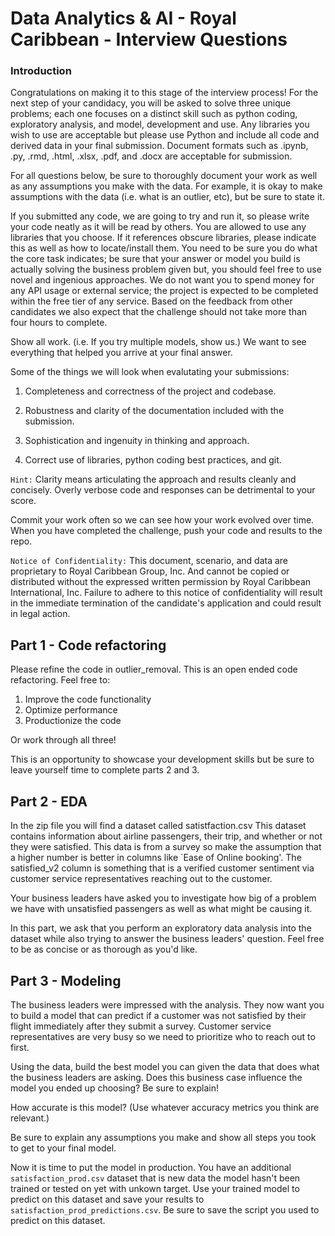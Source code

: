 # Data Analytics & AI - Royal Caribbean - Interview Questions 

### Introduction

Congratulations on making it to this stage of the interview process! For the next step of your candidacy, you will be asked to solve three unique problems; each one focuses on a distinct skill such as python coding, exploratory analysis, and model, development and use. Any libraries you wish to use are acceptable but please use Python and include all code and derived data in your final submission. Document formats such as .ipynb, .py, .rmd, .html, .xlsx, .pdf, and .docx are acceptable for submission. 


For all questions below, be sure to thoroughly document your work as well as any assumptions you make with the data. For example, it is okay to make assumptions with the data (i.e. what is an outlier, etc), but be sure to state it. 


If you submitted any code, we are going to try and run it, so please write your code neatly as it will be read by others. You are allowed to use any libraries that you choose. If it references obscure libraries, please indicate this as well as how to locate/install them. You need to be sure you do what the core task indicates; be sure that your answer or model you build is actually solving the business problem given but, you should feel free to use novel and ingenious approaches. We do not want you to spend money for any API usage or external service; the project is expected to be completed within the free tier of any service. Based on the feedback from other candidates we also expect that the challenge should not take more than four hours to complete. 


Show all work. (i.e. If you try multiple models, show us.) We want to see everything that helped you arrive at your final answer. 

Some of the things we will look when evalutating your submissions: 

1. Completeness and correctness of the project and codebase. 

2. Robustness and clarity of the documentation included with the submission. 

3. Sophistication and ingenuity in thinking and approach. 

5. Correct use of libraries, python coding best practices, and git. 


`Hint:` Clarity means articulating the approach and results cleanly and concisely. Overly verbose code and responses can be detrimental to your score. 


Commit your work often so we can see how your work evolved over time. When you have completed the challenge, push your code and results to the repo.

`Notice of Confidentiality:` This document, scenario, and data are proprietary to Royal Caribbean Group, Inc. And cannot be copied or distributed without the expressed written permission by Royal Caribbean International, Inc. Failure to adhere to this notice of confidentiality will result in the immediate termination of the candidate's application and could result in legal action. 


## Part 1 - Code refactoring 

Please refine the code in outlier_removal. This is an open ended code refactoring. Feel free to:

1. Improve the code functionality
2. Optimize performance
3. Productionize the code

Or work through all three! 

This is an opportunity to showcase your development skills but be sure to leave yourself time to complete parts 2 and 3. 
 

## Part 2 - EDA 

In the zip file you will find a dataset called satistfaction.csv This dataset contains information about airline passengers, their trip, and whether or not they were satisfied. This data is from a survey so make the assumption that a higher number is better in columns like `Ease of Online booking'. The satisfied\_v2 column is something that is a verified customer sentiment via customer service representatives reaching out to the customer. 

 Your business leaders have asked you to investigate how big of a problem we have with unsatisfied passengers as well as what might be causing it. 

 

In this part, we ask that you perform an exploratory data analysis into the dataset while also trying to answer the business leaders' question. Feel free to be as concise or as thorough as you'd like. 

 

## Part 3 - Modeling 

The business leaders were impressed with the analysis. They now want you to build a model that can predict if a customer was not satisfied by their flight immediately after they submit a survey. Customer service representatives are very busy so we need to prioritize who to reach out to first. 

Using the data, build the best model you can given the data that does what the business leaders are asking. Does this business case influence the model you ended up choosing? Be sure to explain! 

How accurate is this model? (Use whatever accuracy metrics you think are relevant.) 

Be sure to explain any assumptions you make and show all steps you took to get to your final model. 

Now it is time to put the model in production. You have an additional `satisfaction_prod.csv` dataset that is new data the model hasn't been trained or tested on yet with unkown target. Use your trained model to predict on this dataset and save your results to `satisfaction_prod_predictions.csv`. Be sure to save the script you used to predict on this dataset. 